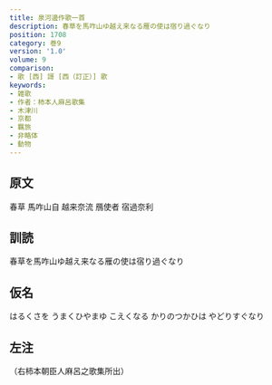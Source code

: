 ```yaml
---
title: 泉河邊作歌一首
description: 春草を馬咋山ゆ越え来なる雁の使は宿り過ぐなり
position: 1708
category: 巻9
version: '1.0'
volume: 9
comparison:
- 歌 [西] 謌 [西（訂正）] 歌
keywords:
- 雑歌
- 作者：柿本人麻呂歌集
- 木津川
- 京都
- 羈旅
- 非略体
- 動物
---
```


## 原文

春草 馬咋山自 越来奈流 鴈使者 宿過奈利

## 訓読

春草を馬咋山ゆ越え来なる雁の使は宿り過ぐなり

## 仮名

はるくさを うまくひやまゆ こえくなる かりのつかひは やどりすぐなり

## 左注

（右柿本朝臣人麻呂之歌集所出）
